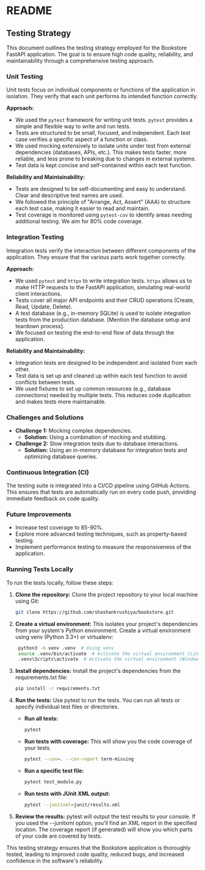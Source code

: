 # README

## Testing Strategy

This document outlines the testing strategy employed for the Bookstore FastAPI application. The goal is to ensure high code quality, reliability, and maintainability through a comprehensive testing approach.

### Unit Testing

Unit tests focus on individual components or functions of the application in isolation.  They verify that each unit performs its intended function correctly.

**Approach:**

*   We used the `pytest` framework for writing unit tests.  `pytest` provides a simple and flexible way to write and run tests.
*   Tests are structured to be small, focused, and independent.  Each test case verifies a specific aspect of a function or class.
*   We used mocking extensively to isolate units under test from external dependencies (databases, APIs, etc.).  This makes tests faster, more reliable, and less prone to breaking due to changes in external systems. 
*   Test data is kept concise and self-contained within each test function.

**Reliability and Maintainability:**

*   Tests are designed to be self-documenting and easy to understand.  Clear and descriptive test names are used.
*   We followed the principle of "Arrange, Act, Assert" (AAA) to structure each test case, making it easier to read and maintain.
*   Test coverage is monitored using `pytest-cov` to identify areas needing additional testing.  We aim for 80% code coverage.

### Integration Testing

Integration tests verify the interaction between different components of the application.  They ensure that the various parts work together correctly.

**Approach:**

*   We used `pytest` and `httpx` to write integration tests. `httpx` allows us to make HTTP requests to the FastAPI application, simulating real-world client interactions.
*   Tests cover all major API endpoints and their CRUD operations (Create, Read, Update, Delete).
*   A test database (e.g., in-memory SQLite) is used to isolate integration tests from the production database.  [Mention the database setup and teardown process].
*   We focused on testing the end-to-end flow of data through the application.

**Reliability and Maintainability:**

*   Integration tests are designed to be independent and isolated from each other.
*   Test data is set up and cleaned up within each test function to avoid conflicts between tests.
*   We used fixtures to set up common resources (e.g., database connections) needed by multiple tests.  This reduces code duplication and makes tests more maintainable.

### Challenges and Solutions

*   **Challenge 1:**  Mocking complex dependencies.
    *   **Solution:** Using a combination of mocking and stubbing.
*   **Challenge 2:** Slow integration tests due to database interactions.
    *   **Solution:** Using an in-memory database for integration tests and optimizing database queries.

### Continuous Integration (CI)

The testing suite is integrated into a CI/CD pipeline using GitHub Actions.  This ensures that tests are automatically run on every code push, providing immediate feedback on code quality.

### Future Improvements

*   Increase test coverage to 85-90%.
*   Explore more advanced testing techniques, such as property-based testing.
*   Implement performance testing to measure the responsiveness of the application.

### Running Tests Locally

To run the tests locally, follow these steps:

1. **Clone the repository:** Clone the project repository to your local machine using Git:

   ```bash
   git clone https://github.com/shashankrushiya/bookstore.git

2. **Create a virtual environment:**  This isolates your project's dependencies from your system's Python environment. Create a virtual environment using venv (Python 3.3+) or virtualenv:
    
   ```bash
    python3 -m venv .venv  # Using venv
    source .venv/bin/activate  # Activate the virtual environment (Linux/macOS)
    .venv\Scripts\activate  # Activate the virtual environment (Windows)

3. **Install dependencies:** Install the project's dependencies from the requirements.txt file:
    
   ```bash
   pip install -r requirements.txt

4. **Run the tests:** Use pytest to run the tests. You can run all tests or specify individual test files or directories.
    
    - **Run all tests:** 
        ```bash
        pytest
    
    - **Run tests with coverage:** This will show you the code coverage of your tests.
        ```bash
        pytest --cov=. --cov-report term-missing
    
    - **Run a specific test file:** 
        ```bash
        pytest test_module.py
    
    - **Run tests with JUnit XML output:**
        ```bash
        pytest --junitxml=junit/results.xml

5. **Review the results:** pytest will output the test results to your console. If you used the --junitxml option, you'll find an XML report in the specified location. The coverage report (if generated) will show you which parts of your code are covered by tests.



This testing strategy ensures that the Bookstore application is thoroughly tested, leading to improved code quality, reduced bugs, and increased confidence in the software's reliability.